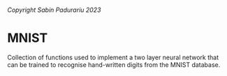 ###### Copyright Sabin Padurariu 2023


# **MNIST**

Collection of functions used to implement a two layer neural network that can be
trained to recognise hand-written digits from the MNIST database.
